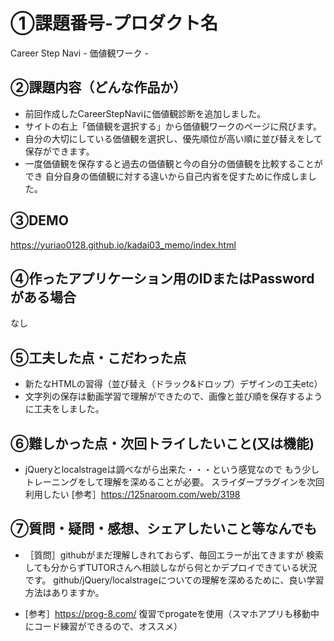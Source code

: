 # ①課題番号-プロダクト名

Career Step Navi - 価値観ワーク -

## ②課題内容（どんな作品か）

- 前回作成したCareerStepNaviに価値観診断を追加しました。
- サイトの右上「価値観を選択する」から価値観ワークのページに飛びます。
- 自分の大切にしている価値観を選択し、優先順位が高い順に並び替えをして保存ができます。
- 一度価値観を保存すると過去の価値観と今の自分の価値観を比較することができ
  自分自身の価値観に対する違いから自己内省を促すために作成しました。

## ③DEMO

https://yuriao0128.github.io/kadai03_memo/index.html

## ④作ったアプリケーション用のIDまたはPasswordがある場合

なし

## ⑤工夫した点・こだわった点

- 新たなHTMLの習得（並び替え（ドラック&ドロップ）デザインの工夫etc）
- 文字列の保存は動画学習で理解ができたので、画像と並び順を保存するように工夫をしました。

## ⑥難しかった点・次回トライしたいこと(又は機能)

- jQueryとlocalstrageは調べながら出来た・・・という感覚なので
  もう少しトレーニングをして理解を深めることが必要。
  スライダープラグインを次回利用したい
  [参考］https://125naroom.com/web/3198  

## ⑦質問・疑問・感想、シェアしたいこと等なんでも

- ［質問］githubがまだ理解しきれておらず、毎回エラーが出てきますが
  検索しても分からずTUTORさんへ相談しながら何とかデプロイできている状況です。
  github/jQuery/localstrageについての理解を深めるために、良い学習方法はありますか。

- [参考］https://prog-8.com/
  復習でprogateを使用（スマホアプリも移動中にコード練習ができるので、オススメ）
  


